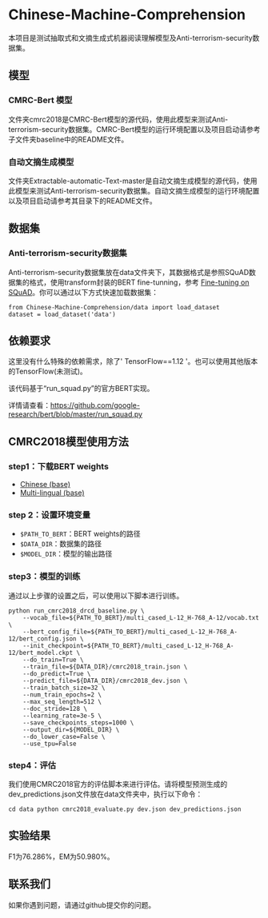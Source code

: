 # Chinese-Machine-Comprehension

本项目是测试抽取式和文摘生成式机器阅读理解模型及Anti-terrorism-security数据集。

## 模型

### CMRC-Bert 模型

文件夹cmrc2018是CMRC-Bert模型的源代码，使用此模型来测试Anti-terrorism-security数据集。CMRC-Bert模型的运行环境配置以及项目启动请参考子文件夹baseline中的README文件。

### 自动文摘生成模型

文件夹Extractable-automatic-Text-master是自动文摘生成模型的源代码，使用此模型来测试Anti-terrorism-security数据集。自动文摘生成模型的运行环境配置以及项目启动请参考其目录下的README文件。

## 数据集

### Anti-terrorism-security数据集

Anti-terrorism-security数据集放在data文件夹下，其数据格式是参照SQuAD数据集的格式，使用transform封装的BERT fine-tunning，参考 [Fine-tuning on SQuAD](https://huggingface.co/transformers/examples.html#fine-tuning-on-squad)。你可以通过以下方式快速加载数据集：

```
from Chinese-Machine-Comprehension/data import load_dataset
dataset = load_dataset('data')
```

## 依赖要求

这里没有什么特殊的依赖需求，除了' TensorFlow==1.12 '。也可以使用其他版本的TensorFlow(未测试)。

该代码基于“run_squad.py”的官方BERT实现。

详情请查看：https://github.com/google-research/bert/blob/master/run_squad.py

## CMRC2018模型使用方法

### step1：下载BERT weights

- [Chinese (base)](https://storage.googleapis.com/bert_models/2018_11_03/chinese_L-12_H-768_A-12.zip)
- [Multi-lingual (base)](https://storage.googleapis.com/bert_models/2018_11_23/multi_cased_L-12_H-768_A-12.zip)

### step 2：设置环境变量

- `$PATH_TO_BERT`：BERT weights的路径
- `$DATA_DIR`：数据集的路径
- `$MODEL_DIR`：模型的输出路径

### step3：模型的训练

通过以上步骤的设置之后，可以使用以下脚本进行训练。

```
python run_cmrc2018_drcd_baseline.py \
	--vocab_file=${PATH_TO_BERT}/multi_cased_L-12_H-768_A-12/vocab.txt \
	--bert_config_file=${PATH_TO_BERT}/multi_cased_L-12_H-768_A-12/bert_config.json \
	--init_checkpoint=${PATH_TO_BERT}/multi_cased_L-12_H-768_A-12/bert_model.ckpt \
	--do_train=True \
	--train_file=${DATA_DIR}/cmrc2018_train.json \
	--do_predict=True \
	--predict_file=${DATA_DIR}/cmrc2018_dev.json \
	--train_batch_size=32 \
	--num_train_epochs=2 \
	--max_seq_length=512 \
	--doc_stride=128 \
	--learning_rate=3e-5 \
	--save_checkpoints_steps=1000 \
	--output_dir=${MODEL_DIR} \
	--do_lower_case=False \
	--use_tpu=False
```

### step4：评估

我们使用CMRC2018官方的评估脚本来进行评估。请将模型预测生成的dev_predictions.json文件放在data文件夹中，执行以下命令：

`
cd data
python cmrc2018_evaluate.py dev.json dev_predictions.json
`

## 实验结果
F1为76.286%，EM为50.980%。
## 联系我们
如果你遇到问题，请通过github提交你的问题。
